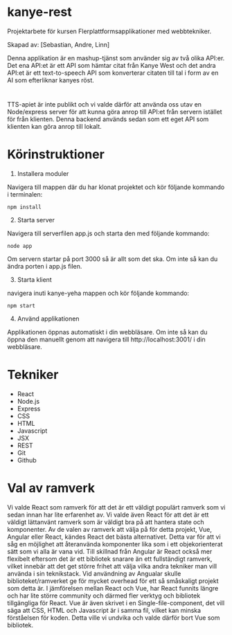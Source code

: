 # kanye-rest

Projektarbete för kursen Flerplattformsapplikationer med webbtekniker.

Skapad av: [Sebastian, Andre, Linn]

Denna applikation är en mashup-tjänst som använder sig av två olika API:er. Det ena API:et är ett API som hämtar citat från Kanye West och det andra API:et är ett text-to-speech API som konverterar citaten till tal i form av en AI som efterliknar kanyes röst.

#

TTS-apiet är inte publikt och vi valde därför att använda oss utav en Node/express server för att kunna göra anrop till API:et från servern istället för från klienten. Denna backend används sedan som ett eget API som klienten kan göra anrop till lokalt.

#
# Körinstruktioner

1. Installera moduler

Navigera till mappen där du har klonat projektet och kör följande kommando i terminalen:

````
npm install
`````

2. Starta server

Navigera till serverfilen app.js och starta den med följande kommando:

````
node app
````````

Om servern startar på port 3000 så är allt som det ska. Om inte så kan du ändra porten i app.js filen.

3. Starta klient

navigera inuti kanye-yeha mappen och kör följande kommando:

````
npm start
````````

4. Använd applikationen

Applikationen öppnas automatiskt i din webbläsare. Om inte så kan du öppna den manuellt genom att navigera till http://localhost:3001/ i din webbläsare.

# Tekniker

- React
- Node.js
- Express
- CSS
- HTML
- Javascript
- JSX
- REST
- Git
- Github



# Val av ramverk

Vi valde React som ramverk för att det är ett väldigt populärt ramverk som vi sedan innan har lite erfarenhet av. Vi valde även React för att det är ett väldigt lättanvänt ramverk som är väldigt bra på att hantera state och komponenter. Av de valen av ramverk att välja på för detta projekt, Vue, Angular eller React, kändes React det bästa alternativet. Detta var för att vi såg en möjlighet att återanvända komponenter lika som i ett objekorienterat sätt som vi alla är vana vid. Till skillnad från Angular är React också mer flexibelt eftersom det är ett bibliotek snarare än ett fullständigt ramverk, vilket innebär att det get större frihet att välja vilka andra tekniker man vill använda i sin teknikstack. Vid användning av Angualar skulle biblioteket/ramverket ge för mycket overhead för ett så småskaligt projekt som detta är. I jämförelsen mellan React och Vue, har React funnits längre och har lite större community och därmed fler verktyg och bibliotek tillgängliga för React. Vue är även skrivet i en Single-file-component, det vill säga att CSS, HTML och Javascript är i samma fil, vilket kan minska förståelsen för koden. Detta ville vi undvika och valde därför bort Vue som bibliotek.

